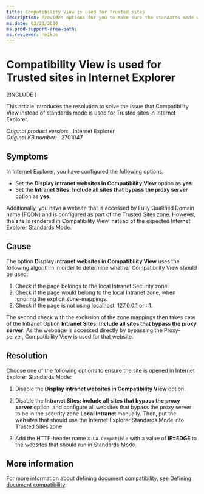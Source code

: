 ```yaml
---
title: Compatibility View is used for Trusted sites
description: Provides options for you to make sure the standards mode will be used for Trusted sites in Internet Explorer.
ms.date: 03/23/2020
ms.prod-support-area-path: 
ms.reviewer: heikom
---
```

# Compatibility View is used for Trusted sites in Internet Explorer

[!INCLUDE [](../includes/browsers-important.md)]

This article introduces the resolution to solve the issue that Compatibility View instead of standards mode is used for Trusted sites in Internet Explorer.

_Original product version:_ &nbsp; Internet Explorer  
_Original KB number:_ &nbsp; 2701047

## Symptoms

In Internet Explorer, you have configured the following options:

- Set the **Display intranet websites in Compatibility View** option as **yes**.
- Set the **Intranet Sites: Include all sites that bypass the proxy server** option as **yes**.

Additionally, you have a website that is accessed by Fully Qualified Domain name (FQDN) and is configured as part of the Trusted Sites zone. However, the site is rendered in Compatibility View instead of the expected Internet Explorer Standards Mode.

## Cause

The option **Display intranet websites in Compatibility View** uses the following algorithm in order to determine whether Compatibility View should be used:

1. Check if the page belongs to the local Intranet Security zone.
2. Check if the page would belong to the local Intranet zone, when ignoring the explicit Zone-mappings.
3. Check if the page is not using localhost, 127.0.0.1 or ::1.

The second check with the exclusion of the zone mappings then takes care of the Intranet Option **Intranet Sites: Include all sites that bypass the proxy server**. As the webpage is accessed directly by bypassing the Proxy-server, Compatibility View is used for that website.

## Resolution

Choose one of the following options to ensure the site is opened in Internet Explorer Standards Mode:

1. Disable the **Display intranet websites in Compatibility View** option.

2. Disable the **Intranet Sites: Include all sites that bypass the proxy server** option, and configure all websites that bypass the proxy server to be in the security zone **Local Intranet** manually. Then, put the websites that should use the Internet Explorer Standards Mode into Trusted Sites zone.

3. Add the HTTP-header name `X-UA-Compatible` with a value of **IE=EDGE** to the websites that should run in Standards Mode.

## More information

For more information about defining document compatibility, see [Defining document compatibility](/previous-versions/windows/internet-explorer/ie-developer/compatibility/cc288325(v=vs.85)?).
